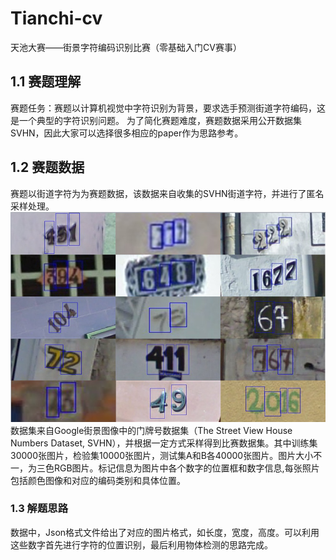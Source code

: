 # Tianchi-cv
天池大赛——街景字符编码识别比赛（零基础入门CV赛事）
## 1.1 赛题理解
赛题任务：赛题以计算机视觉中字符识别为背景，要求选手预测街道字符编码，这是一个典型的字符识别问题。
为了简化赛题难度，赛题数据采用公开数据集SVHN，因此大家可以选择很多相应的paper作为思路参考。
## 1.2 赛题数据
赛题以街道字符为为赛题数据，该数据来自收集的SVHN街道字符，并进行了匿名采样处理。
![image](http://github.com/hstpwrc/Tianchi-/blob/master/dataimage.png)
数据集来自Google街景图像中的门牌号数据集（The Street View House Numbers Dataset, SVHN），并根据一定方式采样得到比赛数据集。其中训练集30000张图片，检验集10000张图片，测试集A和B各40000张图片。图片大小不一，为三色RGB图片。标记信息为图片中各个数字的位置框和数字信息,每张照片包括颜色图像和对应的编码类别和具体位置。
### 1.3 解题思路
数据中，Json格式文件给出了对应的图片格式，如长度，宽度，高度。可以利用这些数字首先进行字符的位置识别，最后利用物体检测的思路完成。

